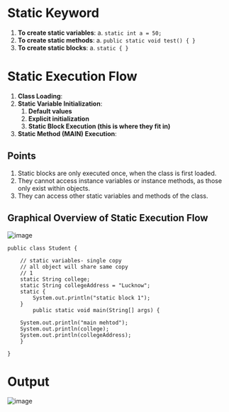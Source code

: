 # Static Keyword

1. **To create static variables**:
   a. `static int a = 50;`
2. **To create static methods**:
   a. `public static void test() { }`
3. **To create static blocks**:
   a. `static { }`

# Static Execution Flow

1. **Class Loading**:
2. **Static Variable Initialization**:
     1. **Default values**
     2. **Explicit initialization**
     3. **Static Block Execution (this is where they fit in)**
3. **Static Method (MAIN) Execution**:

## Points
1. Static blocks are only executed once, when the class is first loaded.
2. They cannot access instance variables or instance methods, as those only exist within objects.
3. They can access other static variables and methods of the class.
## Graphical Overview of Static Execution Flow
![image](https://github.com/user-attachments/assets/474a0df4-ae26-471e-8b48-8f8cdd0c187d)
```
public class Student {

    // static variables- single copy
    // all object will share same copy
    // 1
    static String college;
    static String collegeAddress = "Lucknow";
    static {
        System.out.println("static block 1");
    }
        public static void main(String[] args) {

    System.out.println("main mehtod");
    System.out.println(college);
    System.out.println(collegeAddress);
    }
    
}
```
# Output
![image](https://github.com/user-attachments/assets/95263963-bd60-4865-b4ae-da8bf9a60fa0)
